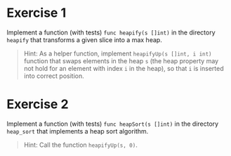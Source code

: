 # Exercise 1

Implement a function (with tests) `func heapify(s []int)` in the directory
`heapify` that transforms a given slice into a max heap.

> Hint: As a helper function, implement `heapifyUp(s []int, i int)` function
that swaps elements in the heap `s` (the heap property may not hold for an
element with index `i` in the heap), so that `i` is inserted into correct
position.

# Exercise 2

Implement a function (with tests) `func heapSort(s []int)` in the directory `heap_sort` that implements a heap sort algorithm.

> Hint: Call the function `heapifyUp(s, 0)`.
